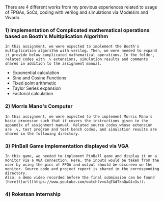 There are 4 different works from my previous experiences related to usage of FPGAs, SoCs, coding with verilog and simulations via Modelsim and Vivado. 

### 1) Implementation of Complicated mathematical operations based on Booth's Multiplication Algorithm
    In this assignment, we were expected to implement the Booth's multiplication algorithm with verilog. Then, we were needed to expand it provide below complicated mathematical operations. In the folder, related codes with .v extensions, simulation results and comments shared in addition to the assignment manual.
    
- Exponential calculation
- Sine and Cosine Functions
- Fixed point arithmetic
- Taylor Series expansion
- Factorial calculation

### 2) Morris Mano's Computer
    In this assignment, we were expected to the implement Morris Mano's basic processor such that it covers the instructions given in the appendix of assignment manual. Related source codes whose extension are .v, test program and test bench codes, and simulation results are shared in the following directory. 

### 3) PinBall Game implementation displayed via VGA
    In this game, we needed to implement PinBall game and display it on a monitor via a VGA connection. Here, the inputs would be taken from the user by using the pins of FPGA and output should be discreen on the monitor. Source code and project report is shared in the corresponding directory. 
    Also, a demo video recorded before the final submission can be found [here]([url](https://www.youtube.com/watch?v=oJqTAdTknQw&t=3s)).

### 4) Roketsan Internship

